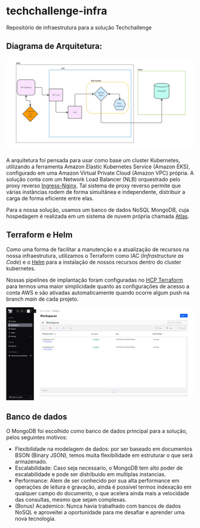 # techchallenge-infra
Repositório de infraestrutura para a solução Techchallenge

## Diagrama de Arquitetura:
![diagrama de arquitetura](doc/arquitetura.jpg)

A arquitetura foi pensada para usar como base um cluster Kubernetes, utilizando a ferramenta Amazon Elastic Kubernetes Service (Amazon EKS), configurado em uma Amazon Virtual Private Cloud (Amazon VPC) própria. A solução conta com um Network Load Balancer (NLB) orquestrado pelo proxy reverso [Ingress-Nginx](https://github.com/kubernetes/ingress-nginx).
Tal sistema de proxy reverso permite que várias instâncias rodem de forma simultânea e independente, distribuir a carga de forma eficiente entre elas.

Para a nossa solução, usamos um banco de dados NoSQL MongoDB, cuja hospedagem é realizada em um sistema de nuvem própria chamada [Atlas](https://www.mongodb.com/products/platform/cloud).

## Terraform e Helm
Como uma forma de facilitar a manutenção e a atualização de recursos na nossa infraestrutura, utilizamos o Terraform como IAC (_Infrastructure as Code_) e o [Helm](https://helm.sh/) para a instalação de nossos recursos dentro do cluster kubernetes.

Nossas pipelines de implantação foram configuradas no [HCP Terraform](https://app.terraform.io/session) para termos uma maior simplicidade quanto as configurações de acesso a conta AWS e são ativadas automaticamente quando ocorre algum push na branch _main_ de cada projeto.

![pipelines hcp](doc/pipe_hcp.png)

## Banco de dados
O MongoDB foi escolhido como banco de dados principal para a solução, pelos seguintes motivos:
- Flexibilidade na modelagem de dados: por ser baseado em documentos BSON (Binary JSON), temos muita flexibilidade em estruturar o que será armazenado.
- Escalabilidade: Caso seja necessario, o MongoDB tem alto poder de escalabilidade e pode ser distribuido em multiplas instancias.
- Performance: Alem de ser conhecido por sua alta performance em operações de leitura e gravação, ainda é possivel termos indexação em qualquer campo do documento, o que acelera ainda mais a velocidade das consultas, mesmo que sejam complexas.
- (Bonus) Academico: Nunca havia trabalhado com bancos de dados NoSQL e aproveitei a oportunidade para me desafiar e aprender uma nova tecnologia.

